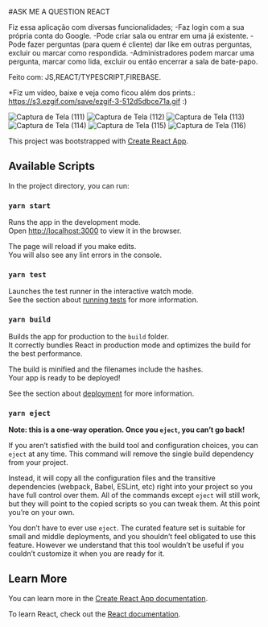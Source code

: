 #ASK ME A QUESTION REACT

Fiz essa aplicação com diversas funcionalidades;
-Faz login com a sua própria conta do Google.
-Pode criar sala ou entrar em uma já existente.
-Pode fazer perguntas (para quem é cliente) dar like em outras perguntas, excluir ou marcar como respondida.
-Administradores podem marcar uma pergunta, marcar como lida, excluir ou então encerrar a sala de bate-papo.

Feito com: JS,REACT/TYPESCRIPT,FIREBASE.


*Fiz um vídeo, baixe e veja como ficou além dos prints.: https://s3.ezgif.com/save/ezgif-3-512d5dbce71a.gif :)


![Captura de Tela (111)](https://user-images.githubusercontent.com/66601480/123842536-45801900-d8e7-11eb-8ba7-77da46b9e5b2.png)
![Captura de Tela (112)](https://user-images.githubusercontent.com/66601480/123842728-7bbd9880-d8e7-11eb-840c-0803b6428dc8.png)
![Captura de Tela (113)](https://user-images.githubusercontent.com/66601480/123842745-7fe9b600-d8e7-11eb-9840-56360dfb841e.png)
![Captura de Tela (114)](https://user-images.githubusercontent.com/66601480/123842758-837d3d00-d8e7-11eb-9d90-9ecd2673e481.png)
![Captura de Tela (115)](https://user-images.githubusercontent.com/66601480/123842769-8710c400-d8e7-11eb-8c30-d51ee8f45057.png)
![Captura de Tela (116)](https://user-images.githubusercontent.com/66601480/123842788-8d06a500-d8e7-11eb-881b-6078ac64e0c0.png)




This project was bootstrapped with [Create React App](https://github.com/facebook/create-react-app).

## Available Scripts

In the project directory, you can run:

### `yarn start`

Runs the app in the development mode.\
Open [http://localhost:3000](http://localhost:3000) to view it in the browser.

The page will reload if you make edits.\
You will also see any lint errors in the console.

### `yarn test`

Launches the test runner in the interactive watch mode.\
See the section about [running tests](https://facebook.github.io/create-react-app/docs/running-tests) for more information.

### `yarn build`

Builds the app for production to the `build` folder.\
It correctly bundles React in production mode and optimizes the build for the best performance.

The build is minified and the filenames include the hashes.\
Your app is ready to be deployed!

See the section about [deployment](https://facebook.github.io/create-react-app/docs/deployment) for more information.

### `yarn eject`

**Note: this is a one-way operation. Once you `eject`, you can’t go back!**

If you aren’t satisfied with the build tool and configuration choices, you can `eject` at any time. This command will remove the single build dependency from your project.

Instead, it will copy all the configuration files and the transitive dependencies (webpack, Babel, ESLint, etc) right into your project so you have full control over them. All of the commands except `eject` will still work, but they will point to the copied scripts so you can tweak them. At this point you’re on your own.

You don’t have to ever use `eject`. The curated feature set is suitable for small and middle deployments, and you shouldn’t feel obligated to use this feature. However we understand that this tool wouldn’t be useful if you couldn’t customize it when you are ready for it.

## Learn More

You can learn more in the [Create React App documentation](https://facebook.github.io/create-react-app/docs/getting-started).

To learn React, check out the [React documentation](https://reactjs.org/).
